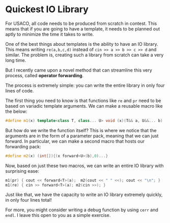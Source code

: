 # Quickest IO Library

For USACO, all code needs to be produced from scratch in contest. This means that if you are going to have a template, it needs to be planned out aptly to minimize the time it takes to write. 

One of the best things about templates is the ability to have an IO library. This means writing `re(a,b,c,d)` instead of `cin >> a >> b >> c >> d` and similar. The problem is, creating such a library from scratch can take a very long time. 

But I recently came upon a novel method that can streamline this very process, called **operator forwarding**. 

The process is extremely simple: you can write the entire library in only four lines of code. 

The first thing you need to know is that functions like `re` and `pr` need to be based on variadic template arguments. We can make a reusable macro like the below:

```cpp
#define m1(x) template<class T, class... U> void (x)(T&& a, U&&... b) 
```

But how do we write the function itself? This is where we notice that the arguments are in the form of a parameter pack, meaning that we can just forward. In particular, we can make a second macro that hosts our forwarding pack:

```cpp
#define m2(x) (int[]){(x forward<U>(b),0)...}
```

Now, based on just these two macros, we can write an entire IO library with surprising ease:

```cpp
m1(pr) { cout << forward<T>(a);  m2(cout << " " <<); cout << "\n"; } 
m1(re) { cin >> forward<T>(a); m2(cin >>); }
```

Just like that, we have the capacity to write an IO library extremely quickly, in only four lines total!

For more, you might consider writing a debug function by using `cerr` and `endl`. I leave this open to you as a simple exercise. 

